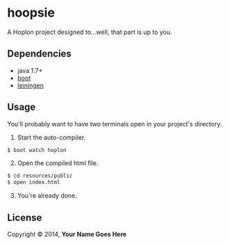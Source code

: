 # hoopsie

A Hoplon project designed to...well, that part is up to you.

## Dependencies

- java 1.7+
- [boot][1]
- [leiningen][2]

## Usage

You'll probably want to have two terminals open in your project's
directory.

1. Start the auto-compiler.

```bash
$ boot watch hoplon
```

2. Open the compiled html file.

```bash
$ cd resources/public
$ open index.html
```

3. You're already done.

## License

Copyright © 2014, **Your Name Goes Here**

[1]: https://github.com/tailrecursion/boot
[2]: https://github.com/technomancy/leiningen
